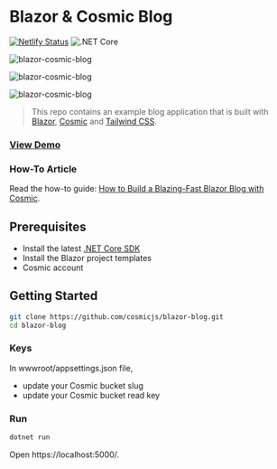 # Blazor & Cosmic Blog


[![Netlify Status](https://api.netlify.com/api/v1/badges/6e1fadc6-6b4b-4ae8-b816-a4d425c162c2/deploy-status)](https://app.netlify.com/sites/blazor-cosmic-blog/deploys) ![.NET Core](https://github.com/sumitkharche/BlazorCosmicBlog/workflows/.NET%20Core/badge.svg)

![blazor-cosmic-blog](https://dev-to-uploads.s3.amazonaws.com/i/88waoghhxbz0cp5em82s.PNG "The home page of the blazor cosmic blog")

![blazor-cosmic-blog](https://dev-to-uploads.s3.amazonaws.com/i/8fqwgzg3yvh9p8pw8u4d.PNG "The post detail page of the blazor cosmic blog")

![blazor-cosmic-blog](https://dev-to-uploads.s3.amazonaws.com/i/tf6n6s5ygr1sytiue77x.PNG "The about page of the blazor cosmic blog")

> This repo contains an example blog application that is built with [Blazor](https://dotnet.microsoft.com/apps/aspnet/web-apps/blazor), [Cosmic](https://www.cosmicjs.com) and [Tailwind CSS](https://tailwindcss.com/).

### [View Demo](https://blazor-cosmic-blog.netlify.app/)

### How-To Article
Read the how-to guide: [How to Build a Blazing-Fast Blazor Blog with Cosmic](https://www.cosmicjs.com/articles/build-a-blog-application-using-blazor-and-cosmic).

## Prerequisites
- Install the latest [.NET Core SDK](https://dotnet.microsoft.com/download)
- Install the Blazor project templates
- Cosmic account

## Getting Started
``` bash
git clone https://github.com/cosmicjs/blazor-blog.git
cd blazor-blog
```

### Keys
In wwwroot/appsettings.json file,
- update your Cosmic bucket slug
- update your Cosmic bucket read key

### Run
``` bash
dotnet run
```
Open https://localhost:5000/.
